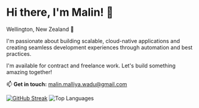 # Hi there, I'm Malin! 👋

Wellington, New Zealand 🥝

I'm passionate about building scalable, cloud-native applications and creating seamless development experiences through automation and best practices.

I'm available for contract and freelance work. Let's build something amazing together!

📫 **Get in touch:** [malin.malliya.wadu@gmail.com](mailto:malin.malliya.wadu@gmail.com)

[![GitHub Streak](https://github-readme-streak-stats.herokuapp.com?user=malinmalliyawadu&theme=ambient-gradient&hide_border=true)](https://git.io/streak-stats)
![Top Languages](https://github-readme-stats.vercel.app/api/top-langs/?username=malinmalliyawadu&layout=compact&theme=dark&hide_border=true&langs_count=10)
